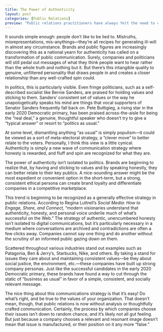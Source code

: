 ```yaml
---
title: The Power of Authenticity
layout: post
categories: [Public Relations]
preview: "Public relations practitioners have always felt the need to combat the 'spin master' perception that delegitimizes the industry and makes our communications efforts less effective. Now, companies are just getting around to finding a real, tangible way to accomplish this: speaking the truth."
---
```


It sounds simple enough: people don’t like to be lied to. Mistruths, misrepresentations, mis-anythings—they’re all recipes for generating ill-will in almost any circumstance. Brands and public figures are increasingly discovering this as a national yearn for authenticity has called on a transformation of public communication. Surely, companies and politicians will still pedal out messages of what they think people want to hear rather than the whole truth and nothing but it. But there’s this intangible quality to genuine, unfiltered personality that draws people in and creates a closer relationship than any well-crafted spin could.

In politics, this is particularly visible. Even fringe politicians, such as a self-described socialist like Bernie Sanders, are praised for holding values and sticking to them. Sanders’ consistent set of values or the way he unapologetically speaks his mind are things that vocal supporters of Senator Sanders frequently fall back on. Pete Buttigieg, a rising star in the early 2020 Democratic primary, has been praised across-the-aisle for being the “real deal,” a genuine, thoughtful speaker who doesn’t try to give a “typical answer” or resort to “politics as usual.”

At some level, dismantling anything “as usual” is simply populism—it could be viewed as a sort of meta-electoral strategy, a “clever move” to better relate to the voters. Personally, I think this view is a little cynical. Authenticity is simply a new wave of communication strategy where honesty is rewarded, and fluff and spin are recognized for what they are.

The power of authenticity isn’t isolated to politics. Brands are beginning to realize that, by having and sticking to values and by speaking honestly, they can better relate to their key publics. A nice-sounding answer might be the most expedient or convenient option in the short-term, but a strong, consistent ethical persona can create brand loyalty and differentiate companies in a competitive marketplace.

This trend is beginning to be recognized as a generally effective strategy in public relations. According to Regina Luttrell’s _Social Media: How to Engage, Share, and Connect,_ “modern visionaries understand that authenticity, honesty, and personal voice underlie much of what’s successful on the Web.” The strategy of authentic, unencumbered honesty isn’t isolated to digital communications, but it’s particularly necessary in a medium where conversations are archived and contradictions are often a few clicks away. Companies cannot say one thing and do another without the scrutiny of an informed public gazing down on them.

Scattered throughout various industries stand out examples such as Patagonia, Ben & Jerry’s, Starbucks, Nike, and others. By taking a stand for issues they care about and maintaining consistent values—be they about social justice, the environment, etc.—these companies have built up strong company personas. Just like the successful candidates in the early 2020 Democratic primary, these brands have found a way to cut through the static of “business as usual” in favor of a simple, consistent, and socially relevant message.

The nice thing about this communications strategy is that it’s easy! Do what’s right, and be true to the values of your organization. That doesn’t mean, though, that public relations is now without analysis or thoughtfully crafted communication. Certainly, the process by which companies choose their issues isn’t down to random chance, and it’s likely not all gut feeling. But just because a company chooses a relevant and resonant image doesn’t mean that issue is manufactured, or their position on it any more “false.”
